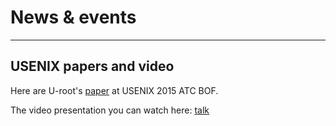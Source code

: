 # News & events


---

<a name="usenix-2015-materials"></a>
## USENIX papers and video

Here are U-root's [paper](https://www.usenix.org/system/files/conference/atc15/atc15-paper-minnich.pdf) at USENIX 2015 ATC BOF.

The video presentation you can watch here: [talk](https://www.usenix.org/conference/atc15/technical-session/presentation/minnich)
